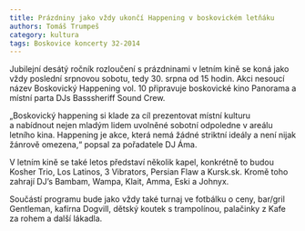 ```yaml
---
title: Prázdniny jako vždy ukončí Happening v boskovickém letňáku
authors: Tomáš Trumpeš
category: kultura
tags: Boskovice koncerty 32-2014 
---
```


Jubilejní desátý ročník rozloučení s prázdninami v letním kině se koná jako vždy poslední srpnovou sobotu, tedy 30. srpna od 15 hodin. Akci nesoucí název Boskovický Happening vol. 10 připravuje boskovické kino Panorama a místní parta DJs Basssheriff Sound Crew.

„Boskovický happening si klade za cíl prezentovat místní kulturu a nabídnout nejen mladým lidem uvolněné sobotní odpoledne v areálu letního kina. Happening je akce, která nemá žádné striktní ideály a není nijak žánrově omezena,“ popsal za pořadatele DJ Áma.

V letním kině se také letos představí několik kapel, konkrétně to budou Kosher Trio, Los Latinos, 3 Vibrators, Persian Flaw a Kursk.sk. Kromě toho zahrají DJ’s Bambam, Wampa, Klait, Amma, Eski a Johnyx.

Součástí programu bude jako vždy také turnaj ve fotbálku o ceny, bar/gril Gentleman, kafírna Dogvill, dětský koutek s trampolínou, palačinky z Kafe za rohem a další lákadla.